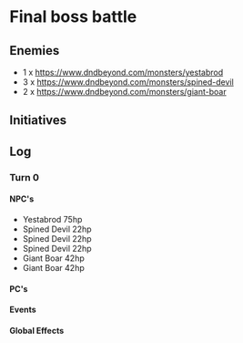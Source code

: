 # Final boss battle

## Enemies

- 1 x https://www.dndbeyond.com/monsters/yestabrod
- 3 x https://www.dndbeyond.com/monsters/spined-devil
- 2 x https://www.dndbeyond.com/monsters/giant-boar

## Initiatives

## Log

### Turn 0

#### NPC's

- Yestabrod 75hp
- Spined Devil 22hp
- Spined Devil 22hp
- Spined Devil 22hp
- Giant Boar 42hp
- Giant Boar 42hp

#### PC's

#### Events

#### Global Effects
